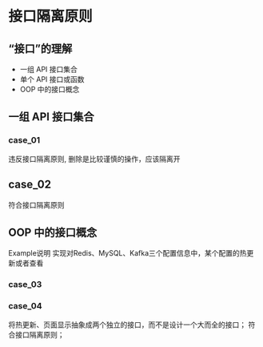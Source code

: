 # 接口隔离原则

## “接口”的理解
 - 一组 API 接口集合
 - 单个 API 接口或函数
 - OOP 中的接口概念
 
## 一组 API 接口集合
### case_01 
违反接口隔离原则, 删除是比较谨慎的操作，应该隔离开
## case_02 
符合接口隔离原则

## OOP 中的接口概念
Example说明
实现对Redis、MySQL、Kafka三个配置信息中，某个配置的热更新或者查看

### case_03

### case_04
 将热更新、页面显示抽象成两个独立的接口，而不是设计一个大而全的接口； 符合接口隔离原则；

